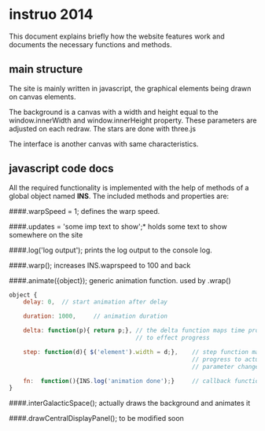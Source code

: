 instruo 2014
============

This document explains briefly how the website features work and documents
the necessary functions and methods.

main structure
--------------
The site is mainly written in javascript, the graphical elements being drawn
on canvas elements.

The background is a canvas with a width and height equal to the
window.innerWidth and window.innerHeight property. These parameters are
adjusted on each redraw. The stars are done with three.js

The interface is another canvas with same characteristics.

javascript code docs
--------------------

All the required functionality is implemented with the help of methods of a
global object named **INS**. The included methods and properties are:

####.warpSpeed = 1;
defines the warp speed.

####.updates = 'some imp text to show';*
holds some text to show somewhere on the site

####.log('log output');
prints the log output to the console log.

####.warp();
increases INS.waprspeed to 100 and back

####.animate({object});
generic animation function. used by .wrap()

```js
object {
    delay: 0,  // start animation after delay

    duration: 1000,     // animation duration

    delta: function(p){ return p;}, // the delta function maps time progress
                                    // to effect progress

    step: function(d){ $('element').width = d;},    // step function maps effect
                                                    // progress to actual attribute
                                                    // parameter change

    fn:  function(){INS.log('animation done');}     // callback function
}
```

####.interGalacticSpace();
actually draws the background and animates it


####.drawCentralDisplayPanel();
to be modified soon
